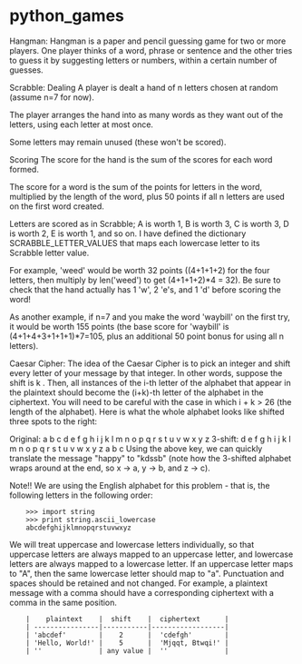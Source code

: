 # python_games

Hangman:
      Hangman is a paper and pencil guessing game for two or more players.
      One player thinks of a word, phrase or sentence and the other tries 
      to guess it by suggesting letters or numbers, within a certain number 
      of guesses.
      
      
Scrabble:
Dealing
A player is dealt a hand of n letters chosen at random (assume n=7 for now).
          
The player arranges the hand into as many words as they want out of the letters, 
using each letter at most once.
          
Some letters may remain unused (these won't be scored).
          
Scoring
The score for the hand is the sum of the scores for each word formed.
   
The score for a word is the sum of the points for letters in the word, 
multiplied by the length of the word, plus 50 points if all n letters 
are used on the first word created.
          
Letters are scored as in Scrabble; A is worth 1, B is worth 3, C is worth 3, 
D is worth 2, E is worth 1, and so on. I have defined the dictionary SCRABBLE_LETTER_VALUES 
that maps each lowercase letter to its Scrabble letter value.
          
For example, 'weed' would be worth 32 points ((4+1+1+2) for the four letters, 
then multiply by len('weed') to get (4+1+1+2)*4 = 32). Be sure to check that the hand 
actually has 1 'w', 2 'e's, and 1 'd' before scoring the word!
          
As another example, if n=7 and you make the word 'waybill' on the first try, 
it would be worth 155 points (the base score for 'waybill' is (4+1+4+3+1+1+1)*7=105, 
plus an additional 50 point bonus for using all n letters).
          
Caesar Cipher:
The idea of the Caesar Cipher is to pick an integer and shift every letter of your 
message by that integer. In other words, suppose the shift is k . Then, all instances 
of the i-th letter of the alphabet that appear in the plaintext should become the (i+k)-th 
letter of the alphabet in the ciphertext. You will need to be careful with the case in which 
i + k > 26 (the length of the alphabet). Here is what the whole alphabet looks like shifted three 
spots to the right:

Original:  a b c d e f g h i j k l m n o p q r s t u v w x y z
3-shift:  d e f g h i j k l m n o p q r s t u v w x y z a b c
Using the above key, we can quickly translate the message "happy" to "kdssb" 
(note how the 3-shifted alphabet wraps around at the end, so x -> a, y -> b, and z -> c).
        
Note!! We are using the English alphabet for this problem - that is, the following letters in the following order:
        
        >>> import string
        >>> print string.ascii_lowercase
        abcdefghijklmnopqrstuvwxyz
We will treat uppercase and lowercase letters individually, so that uppercase letters are 
always mapped to an uppercase letter, and lowercase letters are always mapped to a lowercase letter. 
If an uppercase letter maps to "A", then the same lowercase letter should map to "a". Punctuation and 
spaces should be retained and not changed. For example, a plaintext message with a comma should have a 
corresponding ciphertext with a comma in the same position.
        
        |    plaintext    |  shift    |  ciphertext      |
        | ----------------|-----------|------------------|
        | 'abcdef'        |    2      |  'cdefgh'        |
        | 'Hello, World!' |    5      |  'Mjqqt, Btwqi!' |
        | ''              | any value |  ''              |
